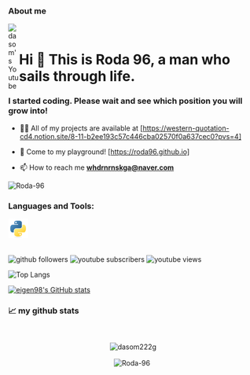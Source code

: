 ### About me
<a href="https://www.youtube.com/channel/UCNpiRnWSui8H1-u1qMJGQ5w" target="_blank">
  <img align="left" alt="dasom's Youtube" width="22px" src="https://raw.githubusercontent.com/rahuldkjain/github-profile-readme-generator/master/src/images/icons/Social/youtube.svg" />
</a>

<br />

<h1 align="left">Hi 👋 This is Roda 96, a man who sails through life.</h1>
<h3 align="left">I started coding. Please wait and see which position you will grow into!</h3>

- 👩‍💻 All of my projects are available at [https://western-quotation-cd4.notion.site/8-11-b2ee193c57c446cba02570f0a637cec0?pvs=4]

- 💬 Come to my playground! [https://roda96.github.io]

- 📫 How to reach me **whdrnrnskga@naver.com**

<p align="left"> <img src="https://komarev.com/ghpvc/?username=Roda-96&label=Profile%20views&color=0e75b6&style=flat" alt="Roda-96" /> </p>

<h3 align="left">Languages and Tools:</h3>
<p align="left"> <a href="https://www.python.org" target="_blank" rel="noreferrer"> <img src="https://raw.githubusercontent.com/devicons/devicon/master/icons/python/python-original.svg" alt="python" width="40" height="40"/> </a> </p>

<br />
<!-- <img align="right" alt="GIF" src="https://github.com/abhisheknaiidu/abhisheknaiidu/blob/master/code.gif?raw=true" width="500" height="320" /> -->

<div>
  <img src="https://img.shields.io/github/followers/roda-96?style=social" alt="github followers" height="24" />
  <img src="https://img.shields.io/youtube/channel/subscribers/UCNpiRnWSui8H1-u1qMJGQ5w?style=social" alt="youtube subscribers" height="24" />
  <img src="https://img.shields.io/youtube/channel/views/UCNpiRnWSui8H1-u1qMJGQ5w?style=social" alt="youtube views" height="24" />
</div>


![Top Langs](https://github-readme-stats.vercel.app/api/top-langs/?username=Roba-96&layout=compact&theme=tokyonight)

[![eigen98's GitHub stats](https://github-readme-stats.vercel.app/api?username=Roba-96&show_icons=true&theme=radical)](https://github.com/Roba-96-readme-stats)











<h3 align="left">📈 my github stats</h3>
<br />

<p  align="center">&nbsp;<img align="center" src="https://github-readme-stats.vercel.app/api?username=Roda-96&show_icons=true&theme=gotham&locale=en" alt="dasom222g" /></p>

<p  align="center"><img align="center" src="https://github-readme-streak-stats.herokuapp.com/?user=Roda-96&theme=gotham" alt="Roda-96" /></p>
